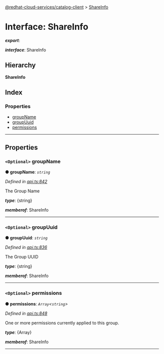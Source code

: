[@redhat-cloud-services/catalog-client](../README.md) > [ShareInfo](../interfaces/shareinfo.md)

# Interface: ShareInfo

*__export__*: 

*__interface__*: ShareInfo

## Hierarchy

**ShareInfo**

## Index

### Properties

* [groupName](shareinfo.md#groupname)
* [groupUuid](shareinfo.md#groupuuid)
* [permissions](shareinfo.md#permissions)

---

## Properties

<a id="groupname"></a>

### `<Optional>` groupName

**● groupName**: *`string`*

*Defined in [api.ts:842](https://github.com/RedHatInsights/javascript-clients/blob/master/packages/catalog/api.ts#L842)*

The Group Name

*__type__*: {string}

*__memberof__*: ShareInfo

___
<a id="groupuuid"></a>

### `<Optional>` groupUuid

**● groupUuid**: *`string`*

*Defined in [api.ts:836](https://github.com/RedHatInsights/javascript-clients/blob/master/packages/catalog/api.ts#L836)*

The Group UUID

*__type__*: {string}

*__memberof__*: ShareInfo

___
<a id="permissions"></a>

### `<Optional>` permissions

**● permissions**: *`Array`<`string`>*

*Defined in [api.ts:848](https://github.com/RedHatInsights/javascript-clients/blob/master/packages/catalog/api.ts#L848)*

One or more permissions currently applied to this group.

*__type__*: {Array}

*__memberof__*: ShareInfo

___

